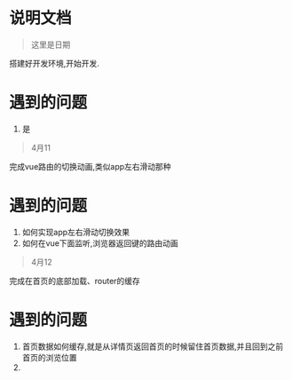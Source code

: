 # 说明文档
> 这里是日期

搭建好开发环境,开始开发.

# 遇到的问题
1. 是

> 4月11

完成vue路由的切换动画,类似app左右滑动那种

# 遇到的问题
1. 如何实现app左右滑动切换效果
2. 如何在vue下面监听,浏览器返回键的路由动画

> 4月12

完成在首页的底部加载、router的缓存

# 遇到的问题
1. 首页数据如何缓存,就是从详情页返回首页的时候留住首页数据,并且回到之前首页的浏览位置
2. 